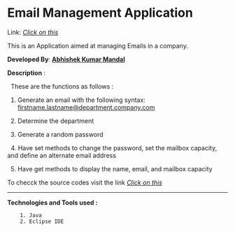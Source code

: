 # Email Management Application 

Link: <a href="https://abhishek-abhi.github.io/Email_Management/"><i>Click on this</i></a>

This is an Application aimed at managing Emails in a company.

<strong>Developed By</strong>:  <a href="https://abhishek-abhi.github.io/"><strong>Abhishek Kumar Mandal</strong></a>


<strong>Description</strong> :

   These are the functions as follows :
   
   1. Generate an email with the following syntax: firstname.lastname@department.company.com
   
   2. Determine the department
   
   3. Generate a random password
   
   4. Have set methods to change the password, set the mailbox capacity, and define an alternate
      email address

   5. Have get methods to display the name, email, and mailbox capacity
   
   To checck the source codes visit the link <a href="https://github.com/abhishek-abhi/Email_Management/tree/develop"><i>Click on this</i></a>
   
   
<hr><strong>Technologies and Tools used :</strong>


        1. Java
        2. Eclipse IDE
        
        
        
        
